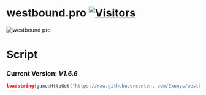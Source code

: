 # westbound.pro  [![Visitors](https://visitor-badge.laobi.icu/badge?page_id=Exunys.westbound.pro-Utilities)](https://github.com/Exunys/westbound.pro-Utilites)

![westbound pro](https://user-images.githubusercontent.com/76539058/219513027-793ea332-4b05-48a3-a4ad-b2b3a88e6605.png)

# Script

### Current Version: *V1.6.6*

```lua
loadstring(game:HttpGet("https://raw.githubusercontent.com/Exunys/westbound.pro-Utilites/main/Main.lua"))()
```
